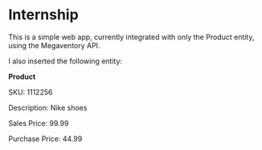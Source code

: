 # Internship
This is a simple web app, currently integrated with only the Product entity, using the Megaventory API.

I also inserted the following entity:

**Product**

SKU: 1112256 

Description: Nike shoes

Sales Price: 99.99 

Purchase Price: 44.99 